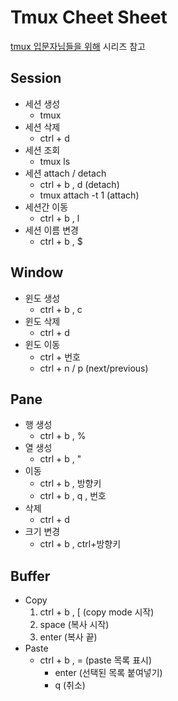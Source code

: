 Tmux Cheet Sheet
================

[tmux 입문자님들을 위해](http://bit.ly/132BDQi) 시리즈 참고

## Session

* 세션 생성
    * tmux
* 세션 삭제
    * ctrl + d
* 세션 조회
    * tmux ls
* 세션 attach / detach
    * ctrl + b , d (detach)
    * tmux attach -t 1 (attach)
* 세션간 이동
    * ctrl + b , l
* 세션 이름 변경
    * ctrl + b , $

## Window

* 윈도 생성
    * ctrl + b , c
* 윈도 삭제
    * ctrl + d
* 윈도 이동
    * ctrl + 번호
    * ctrl + n / p (next/previous)

## Pane

* 행 생성
    * ctrl + b , %
* 열 생성
    * ctrl + b , "
* 이동
    * ctrl + b , 방향키
    * ctrl + b , q , 번호
* 삭제
    * ctrl + d
* 크기 변경
    * ctrl + b , ctrl+방향키

## Buffer

* Copy
    1. ctrl + b , [ (copy mode 시작)
    1. space        (복사 시작)
    1. enter        (복사 끝)
* Paste
    * ctrl + b , = (paste 목록 표시)
        * enter     (선택된 목록 붙여넣기)
        * q         (취소)
   
